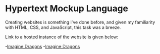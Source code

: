 # Hypertext Mockup Language
Creating websites is something I've done before, and given my familiarity with HTML, CSS, and JavaScript, this task was a breeze.

Link to a hosted instance of the website is given below:

 -<a href="[http://example.com/](https://vishnutejase.github.io/imaginedragons/)" target="_blank">Imagine Dragons</a>
 -[Imagine Dragons](https://vishnutejase.github.io/imaginedragons/)
